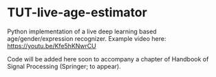 # TUT-live-age-estimator
Python implementation of a live deep learning based age/gender/expression recognizer.
Example video here: https://youtu.be/Kfe5hKNwrCU

Code will be added here soon to accompany a chapter of Handbook of Signal Processing (Springer; to appear).
